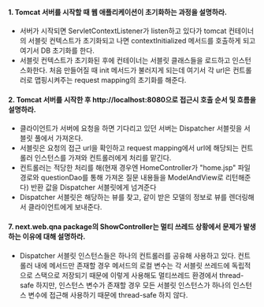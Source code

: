 #### 1. Tomcat 서버를 시작할 때 웹 애플리케이션이 초기화하는 과정을 설명하라.
* 서버가 시작되면 ServletContextListener가 listen하고 있다가 tomcat 컨테이너의 서블릿 컨텍스트가 초기화되고 나면 contextInitialized 메서드를 호출하게 되고 여기서 DB 초기화를 한다.
* 서블릿 컨텍스트가 초기화된 후에 컨테이너는 서블릿 클래스들을 로드하고 인스턴스화한다. 처음 만들어질 때 init 메서드가 불러지게 되는데 여기서 각 url은 컨트롤러로 맵핑시켜주는 request mapping의 초기화를 해준다.

#### 2. Tomcat 서버를 시작한 후 http://localhost:8080으로 접근시 호출 순서 및 흐름을 설명하라.
* 클라이언트가 서버에 요청을 하면 기다리고 있던 서버는 Dispatcher 서블릿을 서블릿 풀에서 가져온다.
* 서블릿은 요청의 접근 url을 확인하고 request mapping에서 url에 해당되는 컨트롤러 인스턴스를 가져와 컨트롤러에게 처리를 맡긴다.
* 컨트롤러는 적당한 처리를 해(현재 경우엔 HomeController가 "home.jsp" 파일 경로와 questionDao를 통해 가져온 질문 내용들을 ModelAndView로 리턴해준다) 반환 값을 Dispatcher 서블릿에게 넘겨준다
* Dispatcher 서블릿은 해당하는 뷰를 찾고, 같이 받은 모델의 정보로 뷰를 렌더링해서 클라이언트에게 보내준다.

#### 7. next.web.qna package의 ShowController는 멀티 쓰레드 상황에서 문제가 발생하는 이유에 대해 설명하라.
* Dispatcher 서블릿 인스턴스들은 하나의 컨트롤러를 공유해 사용하고 있다. 컨트롤러 내에 메서드만 존재할 경우 메서드의 로컬 변수는 각 서블릿 쓰레드에 독립적으로 스택으로 저장되기 때문에 이렇게 사용해도 멀티쓰레드 환경에서 thread-safe 하지만, 인스턴스 변수가 존재할 경우 모든 서블릿 인스턴스가 하나의 인스턴스 변수에 접근해 사용하기 때문에 thread-safe 하지 않다.
